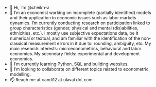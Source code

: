 - 👋 Hi, I’m @cheikh-a
- 👀 I’m an economist working on incomplete (partially identified) models and their application to economic issues such as labor markets dynamics. I’m currently conducting research on participation linked to group characteristics (gender, physical and mental (dis)abilities, ethnicities, etc.). I mostly use subjective expectations data, be it numerical or textual, and am familiar with the identification of the non-classical measurement errors in it due to: rounding, ambiguity, etc. 
         My main research interests: microeconometrics, behavioral and labor economics.
         My secondary fields: experimental and development economics. 
- 🌱 I’m currently learning Python, SQL and building websites.
- 💞️ I’m looking to collaborate on different topics related to econometric modelling. 
- 📫 Reach me at candi12 at ulaval dot com

<!---
cheikh-a/cheikh-a is a ✨ special ✨ repository because its `README.md` (this file) appears on your GitHub profile.
You can click the Preview link to take a look at your changes.
--->
